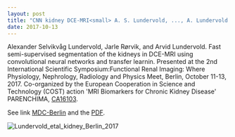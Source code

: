```yaml
---
layout: post
title: "CNN kidney DCE-MRI<small> A. S. Lundervold, ..., A. Lundervold.</small>"
date: 2017-10-13
---
```


Alexander Selvikvåg Lundervold, Jarle Rørvik, and Arvid Lundervold. Fast semi-supervised segmentation of the kidneys in DCE-MRI using convolutional neural networks and transfer learnin. Presented at the 2nd International Scientific Symposium:​Functional Renal Imaging: Where Physiology, Nephrology, Radiology and Physics Meet,​ Berlin, October 11-13, 2017. Co-organized by the European Cooperation in Science and Technology (COST) action 'MRI Biomarkers for Chronic Kidney Disease' PARENCHIMA, [CA16103](http://www.cost.eu/COST_Actions/ca/CA16103).

See link [MDC-Berlin](https://www.mdc-berlin.de/renal) and the [PDF](http://arvidl.github.io/publications/lundervold_etal_functional_renal_imaging_mdc_berlin_2017.pdf).
    
![Lundervold_etal_kidney_Berlin_2017](http://arvidl.github.io/images/lundervold_etal_functional_renal_imaging_mdc_berlin_2017.png "Berlin DCE-MRI kidney segmentation 2017")
